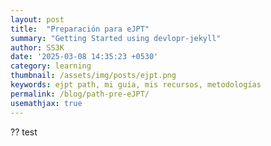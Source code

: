 ```yaml
---
layout: post
title:  "Preparación para eJPT"
summary: "Getting Started using devlopr-jekyll"
author: SS3K 
date: '2025-03-08 14:35:23 +0530'
category: learning
thumbnail: /assets/img/posts/ejpt.png
keywords: ejpt path, mi guía, mis recursos, metodologías
permalink: /blog/path-pre-eJPT/
usemathjax: true
---
```


?? test
